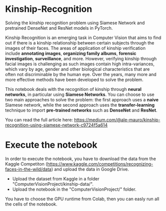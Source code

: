 # Kinship-Recognition
Solving the kinship recognition problem using Siamese Network and pretrained DenseNet and ResNet models in PyTorch.

Kinship Recognition is an emerging task in Computer Vision that aims to find out if there is a kinship relationship between certain subjects through the images of their faces. The areas of application of kinship verification include **annotating images**, **organizing family albums**, **forensic investigation**, **surveillance**, and more. However, verifying kinship through facial images is challenging as such images contain high intra-variances, which vary by age, gender and other biological characteristics that are often not discriminable by the human eye. Over the years, many more and more effective methods have been developed to solve the problem.

This notebook deals with the recognition of kinship through **neural networks**, in particular using **Siamese Networks**. You can choose to use two main approaches to solve the problem: the first approach uses a **naive** Siamese network, while the second approach uses the **transfer-learning** technique to import **pre-trained networks** such as **DenseNet** and **ResNet**.

You can read the full article here: https://medium.com/@ale-mauro/kinship-recognition-using-siamese-network-c9724f5a614

# Execute the notebook
In order to execute the notebook, you have to download the data from the Kaggle Competiton (https://www.kaggle.com/competitions/recognizing-faces-in-the-wild/data) and upload the data in Google Drive.
* Upload the dataset from Kaggle in a folder "ComputerVisionProject/kinship-data/".
* Upload the notebook in the "ComputerVisionProject/" folder.

You have to choose the GPU runtime from Colab, then you can easly run all the cells of the notebook.
